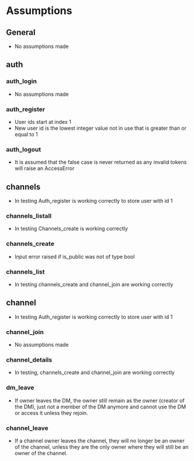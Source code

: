 # Assumptions

## General
* No assumptions made

## auth

### auth_login
* No assumptions made

### auth_register
* User ids start at index 1
* New user id is the lowest integer value not in use that is greater than or equal to 1

### auth_logout
* It is assumed that the false case is never returned as any invalid tokens will raise an AccessError

## channels
* In testing Auth_register is working correctly to store user with id 1

### channels_listall
* In testing Channels_create is working correctly

### channels_create
* Input error raised if is_public was not of type bool

### channels_list
* In testing channels_create and channel_join are working correctly

## channel
* In testing Auth_register is working correctly to store user with id 1

### channel_join
* No assumptions made

### channel_details
* In testing, channels_create and channel_join are working correctly

### dm_leave
* If owner leaves the DM, the owner still remain as the owner (creator of the DM), 
  just not a member of the DM anymore and cannot use the DM or access it unless they rejoin. 

### channel_leave
* If a channel owner leaves the channel, they will no longer be an owner of the channel, unless they are the only owner where they will still be an owner of the channel.
